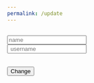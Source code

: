 ```yaml
---
permalink: /update
---
```


<html>
<div>
<pre id = "data"></pre>
<form>
<input type="text" id = "name" class = "input" placeholder = "name">
<br>
<input type="text" id = "uid" class = "input" placeholder = " username">
</form>
<br>
<button class = "submit" onclick = "update()">Change</button>
</div>
</html>
<script>
function update() {
    data = {
        "name": document.getElementById("name").value,
        "uid": document.getElementById("uid").value,
        "role": "Admin"
    }
    let options = {
    method: 'PUT',
    headers: {
        'Content-Type': 'application/json;charset=utf-8',
    },
    credentials: 'include',
    body: JSON.stringify(data)
}
    fetch("http://127.0.0.1:8086/api/users/", options)
        .then(response => {
            let access = response.status !== 401 && response.status !== 403;
            return response.json().then(data => ({ data, access }));
        })
        .then(({data, access}) => {
            console.log(access)
            if (access){ 
            document.getElementById("data").textContent = "Data Successfully Changed";
            }
            else {
                document.getElementById("data").textContent = "Unauthorized.";
            }
        })
}
</script>